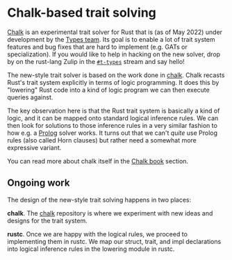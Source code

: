 # Chalk-based trait solving

[Chalk][chalk] is an experimental trait solver for Rust that is (as of <!--
date: 2022-05 --> May 2022) under development by the [Types team].
Its goal is to enable a lot of trait system features and bug fixes
that are hard to implement (e.g. GATs or specialization). If you would like to
help in hacking on the new solver, drop by on the rust-lang Zulip in the [`#t-types`]
stream and say hello!

[Types team]: https://github.com/rust-lang/types-team
[`#t-types`]: https://rust-lang.zulipchat.com/#narrow/stream/144729-t-types

The new-style trait solver is based on the work done in [chalk][chalk]. Chalk
recasts Rust's trait system explicitly in terms of logic programming. It does
this by "lowering" Rust code into a kind of logic program we can then execute
queries against.

The key observation here is that the Rust trait system is basically a
kind of logic, and it can be mapped onto standard logical inference
rules. We can then look for solutions to those inference rules in a
very similar fashion to how e.g. a [Prolog] solver works. It turns out
that we can't *quite* use Prolog rules (also called Horn clauses) but
rather need a somewhat more expressive variant.

[Prolog]: https://en.wikipedia.org/wiki/Prolog

You can read more about chalk itself in the
[Chalk book](https://rust-lang.github.io/chalk/book/) section.

## Ongoing work
The design of the new-style trait solving happens in two places:

**chalk**. The [chalk][chalk] repository is where we experiment with new ideas
and designs for the trait system.

**rustc**. Once we are happy with the logical rules, we proceed to
implementing them in rustc. We map our struct, trait, and impl declarations
into logical inference rules in the lowering module in rustc.

[chalk]: https://github.com/rust-lang/chalk
[rustc_traits]: https://github.com/rust-lang/rust/tree/master/compiler/rustc_traits
